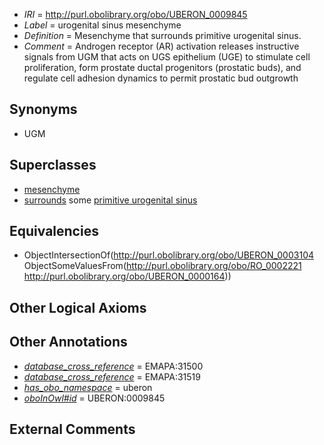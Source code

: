  * *IRI* = http://purl.obolibrary.org/obo/UBERON_0009845
 * *Label* = urogenital sinus mesenchyme
 * *Definition* = Mesenchyme that surrounds primitive urogenital sinus.
 * *Comment* = Androgen receptor (AR) activation releases instructive signals from UGM that acts on UGS epithelium (UGE) to stimulate cell proliferation, form prostate ductal progenitors (prostatic buds), and regulate cell adhesion dynamics to permit prostatic bud outgrowth

## Synonyms

 * UGM

## Superclasses

 * [mesenchyme](../../UBERON/04/UBERON_0003104.md)
 * [surrounds](../../RO/21/RO_0002221.md) some [primitive urogenital sinus](../../UBERON/64/UBERON_0000164.md)

## Equivalencies

 * ObjectIntersectionOf(<http://purl.obolibrary.org/obo/UBERON_0003104> ObjectSomeValuesFrom(<http://purl.obolibrary.org/obo/RO_0002221> <http://purl.obolibrary.org/obo/UBERON_0000164>))

## Other Logical Axioms


## Other Annotations

 * *[database_cross_reference](../../ef/oboInOwl#hasDbXref.md)* = EMAPA:31500
 * *[database_cross_reference](../../ef/oboInOwl#hasDbXref.md)* = EMAPA:31519
 * *[has_obo_namespace](../../ce/oboInOwl#hasOBONamespace.md)* = uberon
 * *[oboInOwl#id](../../id/oboInOwl#id.md)* = UBERON:0009845

## External Comments

